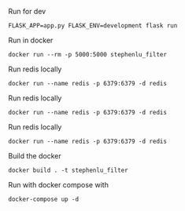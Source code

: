 Run for dev

    FLASK_APP=app.py FLASK_ENV=development flask run

Run in docker

    docker run --rm -p 5000:5000 stephenlu_filter

Run redis locally

    docker run --name redis -p 6379:6379 -d redis

Run redis locally

    docker run --name redis -p 6379:6379 -d redis

Run redis locally

    docker run --name redis -p 6379:6379 -d redis

Build the docker

    docker build . -t stephenlu_filter
    
Run with docker compose with 

    docker-compose up -d

